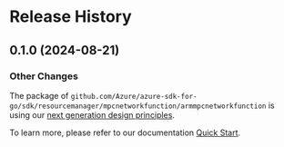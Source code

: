 # Release History

## 0.1.0 (2024-08-21)
### Other Changes

The package of `github.com/Azure/azure-sdk-for-go/sdk/resourcemanager/mpcnetworkfunction/armmpcnetworkfunction` is using our [next generation design principles](https://azure.github.io/azure-sdk/general_introduction.html).

To learn more, please refer to our documentation [Quick Start](https://aka.ms/azsdk/go/mgmt).
